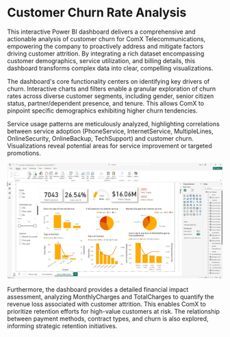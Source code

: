 # Customer Churn Rate Analysis
This interactive Power BI dashboard delivers a comprehensive and actionable analysis of customer churn for ComX Telecommunications, empowering the company to proactively address and mitigate factors driving customer attrition. By integrating a rich dataset encompassing customer demographics, service utilization, and billing details, this dashboard transforms complex data into clear, compelling visualizations.

The dashboard's core functionality centers on identifying key drivers of churn. Interactive charts and filters enable a granular exploration of churn rates across diverse customer segments, including gender, senior citizen status, partner/dependent presence, and tenure. This allows ComX to pinpoint specific demographics exhibiting higher churn tendencies.

Service usage patterns are meticulously analyzed, highlighting correlations between service adoption (PhoneService, InternetService, MultipleLines, OnlineSecurity, OnlineBackup, TechSupport) and customer churn. Visualizations reveal potential areas for service improvement or targeted promotions.

![Image Alt](https://github.com/eziukwuinnocent/Customer_Churn_Rate_Analysis/blob/232e8f8a29156011e8c7b86c57d498b41d577bff/Churn_Analysis%20_DAshboard.jpg)

Furthermore, the dashboard provides a detailed financial impact assessment, analyzing MonthlyCharges and TotalCharges to quantify the revenue loss associated with customer attrition. This enables ComX to prioritize retention efforts for high-value customers at risk. The relationship between payment methods, contract types, and churn is also explored, informing strategic retention initiatives.

